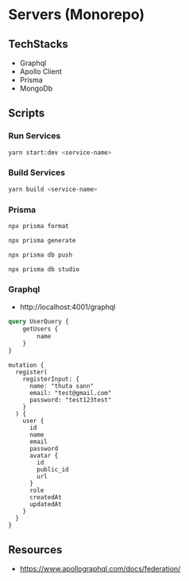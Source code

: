 # Servers (Monorepo)

## TechStacks

- Graphql
- Apollo Client
- Prisma
- MongoDb

## Scripts

### Run Services

```bash
yarn start:dev <service-name>
```

### Build Services

```bash
yarn build <service-name>
```

### Prisma

```bash
npx prisma format
```

```bash
npx prisma generate
```

```bash
npx prisma db push
```

```bash
npx prisma db studio
```

### Graphql

- http://localhost:4001/graphql

```graphql
query UserQuery {
	getUsers {
		name
	}
}
```

```
mutation {
  register(
    registerInput: {
      name: "thuta sann"
      email: "test@gmail.com"
      password: "test123test"
    }
  ) {
    user {
      id
      name
      email
      password
      avatar {
        id
        public_id
        url
      }
      role
      createdAt
      updatedAt
    }
  }
}

```

## Resources

- https://www.apollographql.com/docs/federation/
